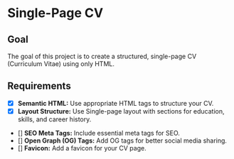 # Single-Page CV

## Goal
The goal of this project is to create a structured, single-page CV (Curriculum Vitae) using only HTML.

## Requirements

  - [x] **Semantic HTML:** Use appropriate HTML tags to structure your CV.
  - [x] **Layout Structure:** Use Single-page layout with sections for education, skills, and career history.
  - [] **SEO Meta Tags:** Include essential meta tags for SEO.
  - [] **Open Graph (OG) Tags:** Add OG tags for better social media sharing.
  - [] **Favicon:** Add a favicon for your CV page.